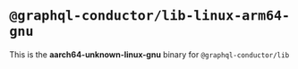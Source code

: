 # `@graphql-conductor/lib-linux-arm64-gnu`

This is the **aarch64-unknown-linux-gnu** binary for `@graphql-conductor/lib`
